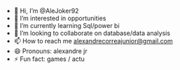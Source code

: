 - 👋 Hi, I’m @AleJoker92
- 👀 I’m interested in opportunities
- 🌱 I’m currently learning Sql/power bi
- 💞️ I’m looking to collaborate on database/data analysis
- 📫 How to reach me alexandrecorreajunior@gmail.com
- 😄 Pronouns: alexandre jr 
- ⚡ Fun fact: games / actu

<!---
AleJoker92/AleJoker92 is a ✨ special ✨ repository because its `README.md` (this file) appears on your GitHub profile.
You can click the Preview link to take a look at your changes.
--->
